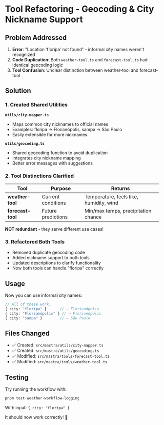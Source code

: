 # Tool Refactoring - Geocoding & City Nickname Support

## Problem Addressed

1. **Error**: "Location 'floripa' not found" - informal city names weren't recognized
2. **Code Duplication**: Both `weather-tool.ts` and `forecast-tool.ts` had identical geocoding logic
3. **Tool Confusion**: Unclear distinction between weather-tool and forecast-tool

## Solution

### 1. Created Shared Utilities

**`utils/city-mapper.ts`**
- Maps common city nicknames to official names
- Examples: floripa → Florianópolis, sampa → São Paulo
- Easily extensible for more nicknames

**`utils/geocoding.ts`**
- Shared geocoding function to avoid duplication
- Integrates city nickname mapping
- Better error messages with suggestions

### 2. Tool Distinctions Clarified

| Tool | Purpose | Returns |
|------|---------|---------|
| **weather-tool** | Current conditions | Temperature, feels like, humidity, wind |
| **forecast-tool** | Future predictions | Min/max temps, precipitation chance |

**NOT redundant** - they serve different use cases!

### 3. Refactored Both Tools

- Removed duplicate geocoding code
- Added nickname support to both tools
- Updated descriptions to clarify functionality
- Now both tools can handle "floripa" correctly

## Usage

Now you can use informal city names:

```typescript
// All of these work:
{ city: "floripa" }      // → Florianópolis
{ city: "Florianópolis" } // → Florianópolis
{ city: "sampa" }        // → São Paulo
```

## Files Changed

- ✅ Created: `src/mastra/utils/city-mapper.ts`
- ✅ Created: `src/mastra/utils/geocoding.ts`
- ✅ Modified: `src/mastra/tools/forecast-tool.ts`
- ✅ Modified: `src/mastra/tools/weather-tool.ts`

## Testing

Try running the workflow with:
```bash
pnpm test-weather-workflow-logging
```

With input: `{ city: "floripa" }`

It should now work correctly! 🎉
